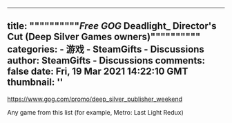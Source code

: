 
---
title: """"""""""_Free_ _GOG_ Deadlight_ Director's Cut (Deep Silver Games owners)""""""""""
categories: 
    - 游戏
    - SteamGifts - Discussions
author: SteamGifts - Discussions
comments: false
date: Fri, 19 Mar 2021 14:22:10 GMT
thumbnail: ''
---

<div>   
<p><a href="https://www.gog.com/promo/deep_silver_publisher_weekend" rel="nofollow noopener" target="_blank">https://www.gog.com/promo/deep_silver_publisher_weekend</a></p>
<p>Any game from this list (for example, Metro: Last Light Redux) </p>  
</div>
            